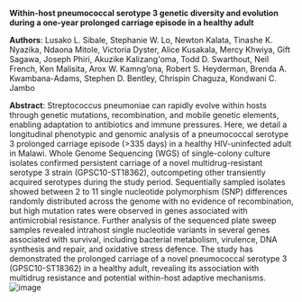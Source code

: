 **Within-host pneumococcal serotype 3 genetic diversity and evolution during a one-year prolonged carriage episode in a healthy adult**

**Authors**: Lusako L. Sibale, Stephanie W. Lo, Newton Kalata, Tinashe K. Nyazika, Ndaona Mitole, Victoria Dyster, Alice Kusakala, Mercy Khwiya, Gift Sagawa, Joseph Phiri, Akuzike Kalizang'oma, Todd D. Swarthout, Neil French, Ken Malisita, Arox W. Kamng’ona, Robert S. Heyderman, Brenda A. Kwambana-Adams, Stephen D. Bentley, Chrispin Chaguza, Kondwani C. Jambo
		
**Abstract**:
Streptococcus pneumoniae can rapidly evolve within hosts through genetic mutations, recombination, and mobile genetic elements, enabling adaptation to antibiotics and immune pressures. Here, we detail a longitudinal phenotypic and genomic analysis of a pneumococcal serotype 3 prolonged carriage episode (>335 days) in a healthy HIV-uninfected adult in Malawi. Whole Genome Sequencing (WGS) of single-colony culture isolates confirmed persistent carriage of a novel multidrug-resistant serotype 3 strain (GPSC10-ST18362), outcompeting other transiently acquired serotypes during the study period. Sequentially sampled isolates showed between 2 to 11 single nucleotide polymorphism (SNP) differences randomly distributed across the genome with no evidence of recombination, but high mutation rates were observed in genes associated with antimicrobial resistance. Further analysis of the sequenced plate sweep samples revealed intrahost single nucleotide variants in several genes associated with survival, including bacterial metabolism, virulence, DNA synthesis and repair, and oxidative stress defence. The study has demonstrated the prolonged carriage of a novel pneumococcal serotype 3 (GPSC10-ST18362) in a healthy adult, revealing its association with multidrug resistance and potential within-host adaptive mechanisms.![image](https://github.com/user-attachments/assets/a94ee48b-237c-46a7-8fb3-523595866f06)

